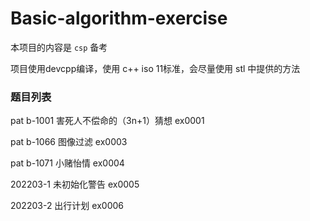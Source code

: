 # Basic-algorithm-exercise
 
本项目的内容是 `csp` 备考

项目使用devcpp编译，使用 c++ iso 11标准，会尽量使用 stl 中提供的方法

### 题目列表
pat b-1001 害死人不偿命的（3n+1）猜想 ex0001

pat b-1066 图像过滤 ex0003

pat b-1071 小赌怡情 ex0004

202203-1 未初始化警告 ex0005

202203-2 出行计划 ex0006
